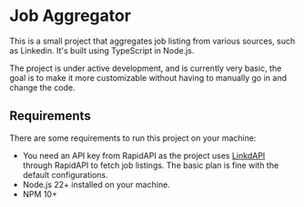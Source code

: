 # Job Aggregator

This is a small project that aggregates job listing from various sources, such as Linkedin. It's built using TypeScript in Node.js.

The project is under active development, and is currently very basic, the goal is to make it more customizable without having to manually go in and change the code.

## Requirements

There are some requirements to run this project on your machine:

- You need an API key from RapidAPI as the project uses [LinkdAPI](https://rapidapi.com/linkdapi-linkdapi-default/api/linkdapi-best-unofficial-linkedin-api/pricing) through RapidAPI to fetch job listings. The basic plan is fine with the default configurations.
- Node.js 22+ installed on your machine.
- NPM 10+
